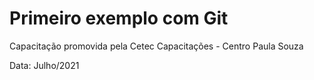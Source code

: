 # Primeiro exemplo com Git

Capacitação promovida pela Cetec Capacitações - Centro Paula Souza

Data: Julho/2021